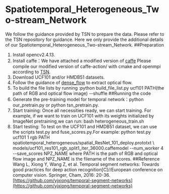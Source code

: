 # Spatiotemporal_Heterogeneous_Two-stream_Network
We follow the guidance provided by TSN to prepare the data. Please refer to the TSN repository for guidance. Here we only provide the additional details of our Spatiotemporal_Heterogeneous_Two-stream_Network.
##Preparation
1. Install opencv2.4.13. 
2. Install caffe：We have attached a modified version of [caffe](https://github.com/yjxiong/caffe)
   Please compile our modified version of caffe-action/ with cmake and openmpi according to [TSN](https://github.com/yjxiong/temporal-segment-networks).
3. Download UCF101 and/or HMDB51 datasets.
4. Follow the guidance of [dense_flow](https://github.com/yjxiong/dense_flow) to extract optical flow.
5. To build the file lists by running :python build_file_list.py ucf101 PATH(the path of RGB and optical flow image) --shuffle
##Running the code
1. Generate the pre-training model for  temporal network：python our_pretrain.py or python tsn_pretrain.py.
2. Start training: Once all necessities ready, we can start training. For example, if we want to train on UCF101 with its weights initialized by ImageNet pretraining,we can run:
    bash heterogeneous_train.sh
3. Start testing: To test on the UCF101 and HMDB51 dataset, we can use the scripts test.py and fuse_scores.py.For example:
    python test.py ucf101 1 rgb PATH spatiotemporal_heterogeneous/spatial_ResNet_101_deploy.prototxt \   
    models/ucf101_res101_rgb_split1_iter_36000.caffemodel --num_worker 4 --save_scores NPZ_NAME
where PATH is the path of RGB and optical flow image and NPZ_NAME is the filename of the scores.
##Reference
Wang L, Xiong Y, Wang Z, et al. Temporal segment networks: Towards good practices for deep action recognition[C]//European conference on computer vision. Springer, Cham, 2016: 20-36.
[https://github.com/yjxiong/temporal-segment-networks](https://github.com/yjxiong/temporal-segment-networks)
